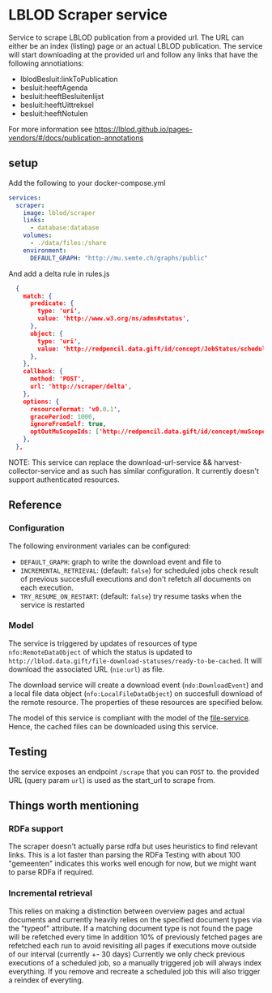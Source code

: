 # LBLOD Scraper service

Service to scrape LBLOD publication from a provided url. The URL can either be an index (listing) page or an actual LBLOD publication.
The service will start downloading at the provided url and follow any links that have the following annotiations:
 - lblodBesluit:linkToPublication
 - besluit:heeftAgenda
 - besluit:heeftBesluitenlijst
 - besluit:heeftUittreksel
 - besluit:heeftNotulen

 For more information see https://lblod.github.io/pages-vendors/#/docs/publication-annotations


## setup

Add the following to your docker-compose.yml
```yaml
services:
  scraper:
    image: lblod/scraper
    links:
      - database:database
    volumes:
      - ./data/files:/share
    environment:
      DEFAULT_GRAPH: "http://mu.semte.ch/graphs/public"
```

And add a delta rule in rules.js
```json
  {
    match: {
      predicate: {
        type: 'uri',
        value: 'http://www.w3.org/ns/adms#status',
      },
      object: {
        type: 'uri',
        value: 'http://redpencil.data.gift/id/concept/JobStatus/scheduled',
      },
    },
    callback: {
      method: 'POST',
      url: 'http://scraper/delta',
    },
    options: {
      resourceFormat: 'v0.0.1',
      gracePeriod: 1000,
      ignoreFromSelf: true,
      optOutMuScopeIds: ['http://redpencil.data.gift/id/concept/muScope/deltas/initialSync'],
    },
  },


```
NOTE: This service can replace the download-url-service && harvest-collector-service and as such has similar configuration. It currently doesn't support authenticated resources.


## Reference
### Configuration
The following environment variales can be configured:
* `DEFAULT_GRAPH`: graph to write the download event and file to
* `INCREMENTAL_RETRIEVAL`: (default: `false`) for scheduled jobs check result of previous succesfull executions and don't refetch all documents on each execution. 
* `TRY_RESUME_ON_RESTART`: (default: `false`) try resume tasks when the service is restarted
### Model
The service is triggered by updates of resources of type `nfo:RemoteDataObject` of which the status is updated to `http://lblod.data.gift/file-download-statuses/ready-to-be-cached`. It will download the associated URL (`nie:url`) as file.

The download service will create a download event (`ndo:DownloadEvent`) and a local file data object (`nfo:LocalFileDataObject`) on succesfull download of the remote resource. The properties of these resources are specified below.

The model of this service is compliant with the model of the [file-service](http://github.com/mu-semtech/file-service). Hence, the cached files can be downloaded using this service.

## Testing
the service exposes an endpoint `/scrape` that you can `POST` to. the provided URL (query param `url`) is used as the start_url to scrape from.

## Things worth mentioning

### RDFa support
The scraper doesn't actually parse rdfa but uses heuristics to find relevant links. This is a lot faster than parsing the RDFa
Testing with about 100 "gemeenten" indicates this works well enough for now, but we might want to parse RDFa if required.

### Incremental retrieval
This relies on making a distinction between overview pages and actual documents and currently heavily relies on the specified document types via the "typeof" attribute. If a matching document type is not found the page will be refetched every time
In addition 10% of previously fetched pages are refetched each run to avoid revisiting all pages if executions move outside of our interval (currently +- 30 days)
Currently we only check previous executions of a scheduled job, so a manually triggered job will always index everything. If you remove and recreate a scheduled job this will also trigger a reindex of everyting.



